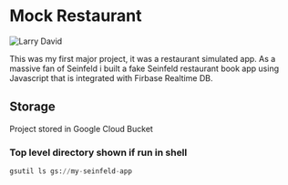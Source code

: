 # Mock Restaurant

![Larry David](/Users/664473/fix/Seinfeld-Restaurant/larry.jpg)

This was my first major project, it was a restaurant simulated app. As a massive fan of Seinfeld i built a fake Seinfeld restaurant book app using Javascript that is integrated with Firbase Realtime DB.

## Storage

Project stored in Google Cloud Bucket

### Top level directory shown if run in shell
```python
gsutil ls gs://my-seinfeld-app
```

 




